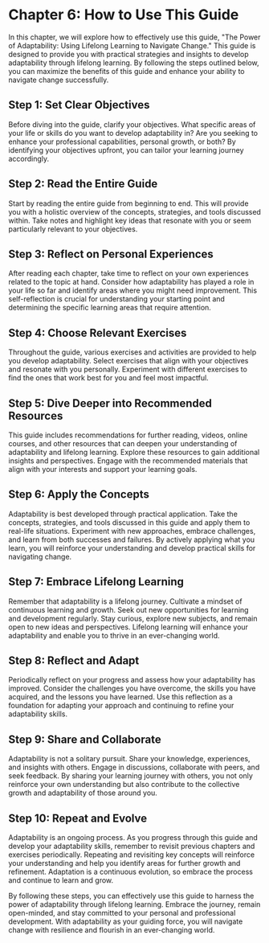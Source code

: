 Chapter 6: How to Use This Guide
================================

In this chapter, we will explore how to effectively use this guide, "The Power of Adaptability: Using Lifelong Learning to Navigate Change." This guide is designed to provide you with practical strategies and insights to develop adaptability through lifelong learning. By following the steps outlined below, you can maximize the benefits of this guide and enhance your ability to navigate change successfully.

**Step 1: Set Clear Objectives**
--------------------------------

Before diving into the guide, clarify your objectives. What specific areas of your life or skills do you want to develop adaptability in? Are you seeking to enhance your professional capabilities, personal growth, or both? By identifying your objectives upfront, you can tailor your learning journey accordingly.

**Step 2: Read the Entire Guide**
---------------------------------

Start by reading the entire guide from beginning to end. This will provide you with a holistic overview of the concepts, strategies, and tools discussed within. Take notes and highlight key ideas that resonate with you or seem particularly relevant to your objectives.

**Step 3: Reflect on Personal Experiences**
-------------------------------------------

After reading each chapter, take time to reflect on your own experiences related to the topic at hand. Consider how adaptability has played a role in your life so far and identify areas where you might need improvement. This self-reflection is crucial for understanding your starting point and determining the specific learning areas that require attention.

**Step 4: Choose Relevant Exercises**
-------------------------------------

Throughout the guide, various exercises and activities are provided to help you develop adaptability. Select exercises that align with your objectives and resonate with you personally. Experiment with different exercises to find the ones that work best for you and feel most impactful.

**Step 5: Dive Deeper into Recommended Resources**
--------------------------------------------------

This guide includes recommendations for further reading, videos, online courses, and other resources that can deepen your understanding of adaptability and lifelong learning. Explore these resources to gain additional insights and perspectives. Engage with the recommended materials that align with your interests and support your learning goals.

**Step 6: Apply the Concepts**
------------------------------

Adaptability is best developed through practical application. Take the concepts, strategies, and tools discussed in this guide and apply them to real-life situations. Experiment with new approaches, embrace challenges, and learn from both successes and failures. By actively applying what you learn, you will reinforce your understanding and develop practical skills for navigating change.

**Step 7: Embrace Lifelong Learning**
-------------------------------------

Remember that adaptability is a lifelong journey. Cultivate a mindset of continuous learning and growth. Seek out new opportunities for learning and development regularly. Stay curious, explore new subjects, and remain open to new ideas and perspectives. Lifelong learning will enhance your adaptability and enable you to thrive in an ever-changing world.

**Step 8: Reflect and Adapt**
-----------------------------

Periodically reflect on your progress and assess how your adaptability has improved. Consider the challenges you have overcome, the skills you have acquired, and the lessons you have learned. Use this reflection as a foundation for adapting your approach and continuing to refine your adaptability skills.

**Step 9: Share and Collaborate**
---------------------------------

Adaptability is not a solitary pursuit. Share your knowledge, experiences, and insights with others. Engage in discussions, collaborate with peers, and seek feedback. By sharing your learning journey with others, you not only reinforce your own understanding but also contribute to the collective growth and adaptability of those around you.

**Step 10: Repeat and Evolve**
------------------------------

Adaptability is an ongoing process. As you progress through this guide and develop your adaptability skills, remember to revisit previous chapters and exercises periodically. Repeating and revisiting key concepts will reinforce your understanding and help you identify areas for further growth and refinement. Adaptation is a continuous evolution, so embrace the process and continue to learn and grow.

By following these steps, you can effectively use this guide to harness the power of adaptability through lifelong learning. Embrace the journey, remain open-minded, and stay committed to your personal and professional development. With adaptability as your guiding force, you will navigate change with resilience and flourish in an ever-changing world.
